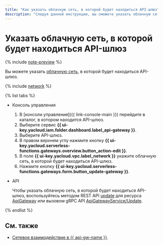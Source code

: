```yaml
---
title: "Как указать облачную сеть, в которой будет находиться API-шлюз"
description: "Следуя данной инструкции, вы сможете указать облачную сеть, в которой будет находиться API-шлюз."
---
```


# Указать облачную сеть, в которой будет находиться API-шлюз

{% include [note-preview](../../_includes/note-preview.md) %}

Вы можете указать [облачную сеть](../../vpc/concepts/network.md#network), в которой будет находиться API-шлюз.

{% include [network](../../_includes/functions/network.md) %}

{% list tabs %}

- Консоль управления

    1. В [консоли управления]({{ link-console-main }}) перейдите в каталог, в котором находится API-шлюз.
    1. Выберите сервис **{{ ui-key.yacloud.iam.folder.dashboard.label_api-gateway }}**.
    1. Выберите API-шлюз.
    1. В правом верхнем углу нажмите кнопку **{{ ui-key.yacloud.serverless-functions.gateways.overview.button_action-edit }}**.
    1. В поле **{{ ui-key.yacloud.vpc.label_network }}** укажите облачную сеть, в которой будет находиться API-шлюз.
    1. Нажмите кнопку **{{ ui-key.yacloud.serverless-functions.gateways.form.button_update-gateway }}**.

- API

  Чтобы указать облачную сеть, в которой будет находиться API-шлюз, воспользуйтесь методом REST API [update](../apigateway/api-ref/ApiGateway/update.md) для ресурса [ApiGateway](../apigateway/api-ref/ApiGateway/index.md) или вызовом gRPC API [ApiGatewayService/Update](../apigateway/api-ref/grpc/apigateway_service.md#Update).

{% endlist %}

## См. также

* [Сетевое взаимодействие в {{ api-gw-name }}](../concepts/networking.md).

